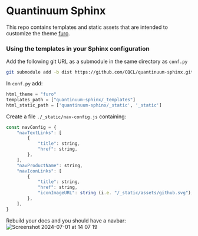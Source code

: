 # Quantinuum Sphinx

This repo contains templates and static assets that are intended to customize the theme [furo](https://pradyunsg.me/furo/).


### Using the templates in your Sphinx configuration

Add the following git URL as a submodule in the same directory as `conf.py`

```bash
git submodule add -b dist https://github.com/CQCL/quantinuum-sphinx.git
```

In `conf.py` add:

```python
html_theme = "furo"
templates_path = ["quantinuum-sphinx/_templates"]
html_static_path = ['quantinuum-sphinx/_static', '_static']
```

Create a file `./_static/nav-config.js` containing: 

```js
const navConfig = {
    "navTextLinks": [
        {
            "title": string,
            "href": string,
        },
    ],
    "navProductName": string,
    "navIconLinks": [
        {
            "title": string,
            "href": string,
            "iconImageURL": string (i.e. "/_static/assets/github.svg"),
        },
    ],
}
```

Rebuild your docs and you should have a navbar:
![Screenshot 2024-07-01 at 14 07 19](https://github.com/CQCL/quantinuum-sphinx/assets/104831665/1dfda0e7-accc-428c-bccd-b489913bf9aa)
